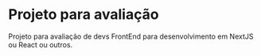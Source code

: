 # Projeto para avaliação

Projeto para avaliação de devs FrontEnd para desenvolvimento em NextJS ou React ou outros.
